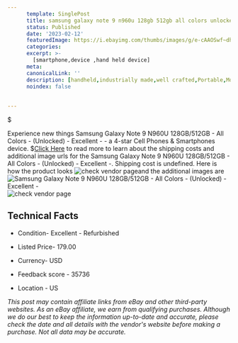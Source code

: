 ```yaml
---
      template: SinglePost
      title: samsung galaxy note 9 n960u 128gb 512gb all colors unlocked excellent 
      status: Published
      date: '2023-02-12'
      featuredImage: https://i.ebayimg.com/thumbs/images/g/e-cAAOSwf~dhslFE/s-l225.jpg
      categories: 
      excerpt: >-
        [smartphone,device ,hand held device]
      meta:
      canonicalLink: ''
      description: [handheld,industrially made,well crafted,Portable,Mobile,Compact,Convenient,Lightweight,Maneuverable,Man-portable,Miniature,Carriable,Hand-held,Light,Holdable,Transportable,Mobile device,Pocket-sized,On-the-go,Wireless,Cordless,Compact size,Convenient size, smartphone,device ,hand held device]
      noindex: false
      
        
---
```

$

Experience new things Samsung Galaxy Note 9 N960U 128GB/512GB - All Colors - (Unlocked) - Excellent - - a 4-star Cell Phones & Smartphones device.
$[Click Here](https://www.ebay.com/itm/255107480354?hash=item3b65973b22%3Ag%3Ae-cAAOSwf%7EdhslFE&mkevt=1&mkcid=1&mkrid=711-53200-19255-0&campid=%253CePNCampaignId%253E&customid=%253CreferenceId%253E&toolid=10049) to read more to learn about the shipping costs and additional image urls for the Samsung Galaxy Note 9 N960U 128GB/512GB - All Colors - (Unlocked) - Excellent -. Shipping cost is undefined. Here is how the product looks ![check vendor page](https://i.ebayimg.com/thumbs/images/g/e-cAAOSwf~dhslFE/s-l225.jpg)and the additional images are![Samsung Galaxy Note 9 N960U 128GB/512GB - All Colors - (Unlocked) - Excellent -](https://i.ebayimg.com/images/g/e-cAAOSwf~dhslFE/s-l1600.jpg)![check vendor page](https://origin-galleryplus.ebayimg.com/ws/web/255107480354_2_0_1/225x225.jpg,https://origin-galleryplus.ebayimg.com/ws/web/255107480354_3_0_1/225x225.jpg,https://origin-galleryplus.ebayimg.com/ws/web/255107480354_4_0_1/225x225.jpg,https://origin-galleryplus.ebayimg.com/ws/web/255107480354_5_0_1/225x225.jpg,https://origin-galleryplus.ebayimg.com/ws/web/255107480354_6_0_1/225x225.jpg,https://origin-galleryplus.ebayimg.com/ws/web/255107480354_7_0_1/225x225.jpg,https://origin-galleryplus.ebayimg.com/ws/web/255107480354_8_0_1/225x225.jpg,https://origin-galleryplus.ebayimg.com/ws/web/255107480354_9_0_1/225x225.jpg,https://origin-galleryplus.ebayimg.com/ws/web/255107480354_10_0_1/225x225.jpg,https://origin-galleryplus.ebayimg.com/ws/web/255107480354_11_0_1/225x225.jpg,https://origin-galleryplus.ebayimg.com/ws/web/255107480354_12_0_1/225x225.jpg)



 ## Technical Facts 



     
      

 - Condition- Excellent - Refurbished 


      

 - Listed Price- 179.00 


      

 - Currency- USD 


      

 - Feedback score - 35736 


      

 - Location - US 


      
      

 *_This post may contain affiliate links from eBay and other third-party websites. As an eBay affiliate, we earn from qualifying purchases. Although we do our best to keep the information up-to-date and accurate, please check the date and all details with the vendor's website before making a purchase. Not all data may be accurate._*






